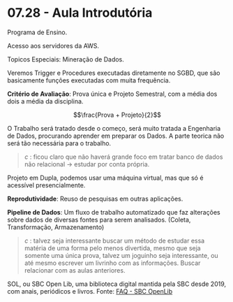 # 07.28 - Aula Introdutória

Programa de Ensino.

Acesso aos servidores da AWS.

Topicos Especiais: Mineração de Dados.

Veremos Trigger e Procedures executadas diretamente no SGBD, que são basicamente funções executadas com muita frequência.

**Critério de Avaliação**: Prova única e Projeto Semestral, com a média dos dois a média da disciplina.

$$\frac{Prova + Projeto}{2}$$

O Trabalho será tratado desde o começo, será muito tratada a Engenharia de Dados, procurando aprender em preparar os Dados. A parte teorica não será tão necessária para o trabalho.

> *c* : ficou claro que não haverá grande foco em tratar banco de dados não relacional -> estudar por conta própria.

Projeto em Dupla, podemos usar uma máquina virtual, mas que só é acessível presencialmente.

**Reprodutividade**: Reuso de pesquisas em outras aplicações.

**Pipeline de Dados**: Um fluxo de trabalho automatizado que faz alterações sobre dados de diversas fontes para serem analisados. (Coleta, Transformação, Armazenamento)

> *c* : talvez seja interessante buscar um método de estudar essa matéria de uma forma pelo menos divertida, mesmo que seja somente uma única prova, talvez um joguinho seja interessante, ou até mesmo escrever um livrinho com as informações. Buscar relacionar com as aulas anteriores.

SOL, ou SBC Open Lib, uma biblioteca digital mantida pela SBC desde 2019, com anais, periódicos e livros. Fonte: [FAQ - SBC OpenLib](https://sol.sbc.org.br/index.php/indice/faq)
